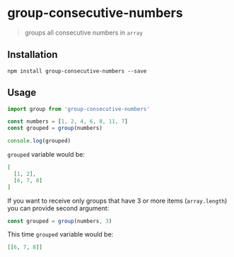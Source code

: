 # group-consecutive-numbers

> groups all consecutive numbers in `array`

## Installation

```
npm install group-consecutive-numbers --save
```

## Usage

```javascript
import group from 'group-consecutive-numbers'

const numbers = [1, 2, 4, 6, 8, 11, 7]
const grouped = group(numbers)

console.log(grouped)
```

`grouped` variable would be:

```json
[
  [1, 2],
  [6, 7, 8]
]
```

If you want to receive only groups that have 3 or more items (`array.length`) you can provide second argument:

```javascript
const grouped = group(numbers, 3)
```

This time `grouped` variable would be:

```json
[[6, 7, 8]]
```

